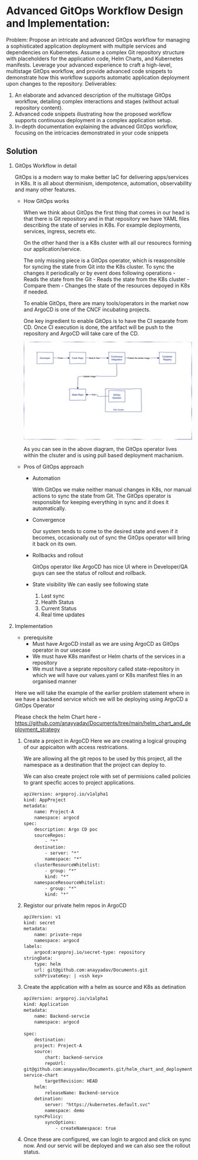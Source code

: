 # Advanced GitOps Workflow Design and Implementation:
Problem: Propose an intricate and advanced GitOps workflow for managing a sophisticated application deployment with multiple services and dependencies on Kubernetes. Assume a complex Git repository structure with placeholders for the application code, Helm Charts, and Kubernetes manifests. Leverage your advanced experience to craft a high-level, multistage GitOps workflow, and provide advanced code snippets to demonstrate how this workflow supports automatic application deployment upon changes to the repository.
Deliverables:
1. An elaborate and advanced description of the multistage GitOps workflow, detailing complex interactions and stages (without actual repository content).
2. Advanced code snippets illustrating how the proposed workflow supports continuous deployment in a complex application setup.
3. In-depth documentation explaining the advanced GitOps workflow, focusing on the intricacies demonstrated in your code snippets

## Solution

1. GitOps Workflow in detail

    GitOps is a modern way to make better IaC for delivering apps/services in K8s. It is all about dterminism, idempotence, automation, observability and many other features.

    * How GitOps works
        
        When we think about GitOps the first thing that comes in our head is that there is Git repository and in that repository we have YAML files describing the state of servies in K8s. For example deployments, services, ingress, secrets etc.

        On the other hand ther is a K8s cluster with all our resourecs forming our application/service.

        The only missing piece is a GitOps operator, which is reasponsible for syncing the state from Git into the K8s cluster. To sync the changes it periodically or by event does following operations
            - Reads the state from the Git 
            - Reads the state from the K8s cluster
            - Compare them
            - Changes the state of the resources depoyed in K8s if needed. 
        
        To enable GitOps, there are many tools/operators in the market now and ArgoCD is one of the CNCF incubating projects.

        One key ingredient to enable GitOps is to have the CI separate from CD. Once CI execution is done, the artifact will be push to the repository and ArgoCD will take care of the CD.

        ![CICD With GitOps](image.png)

        As you can see in the above diagram, the GitOps operator lives within the clsuter and is using pull based deployment machanism.
    
    * Pros of GitOps approach

        - Automation

            With GitOps we make neither manual changes in K8s, nor manual actions to sync the state from Git. The GitOps operator is responsible for keeping everything in sync and it does it automatically.
        - Convergence

            Our system tends to come to the desired state and even if it becomes, occasionally out of sync the GitOps operator will bring it back on its own.
        - Rollbacks and rollout

            GitOps operator like ArgoCD has nice UI where in Developer/QA guys can see the status of rollout and rollback.
        
        - State visibility
            We can easliy see following state
            1. Last sync 
            2. Health Status
            3. Current Status
            4. Real time updates
        
2. Implementation

    * prerequisite
        - Must have ArgoCD install as we are using ArgoCD as GitOps operator in our usecase
        - We must have K8s manifest or Helm charts of the services in a repository
        - We must have a seprate repository called state-repository in which we will have our values.yaml or K8s manifest files in an organised manner

    Here we will take the example of the earlier problem statement where in we have a backend service which we will be deploying using ArgoCD a GitOps Operator

    Please check the helm Chart here - https://github.com/anayyadav/Documents/tree/main/helm_chart_and_deployment_strategy


    1. Create a project in ArgoCD
        Here we are creating a logical grouping of our appicaiton with access restrications.

        We are allowing all the git repos to be used by this project, all the namespace as a destination that the project can deploy to. 

        We can also create project role with set of permisions called policies to grant specfic acces to project applications. 

        ```console
        apiVersion: argoproj.io/v1alpha1
        kind: AppProject
        metadata: 
            name: Project-A
            namespace: argocd
        spec:
            description: Argo CD poc
            sourceRepos:
                - "*"
            destination:
                - server: "*"
                namespace: "*"
            clusterResourceWhitelist: 
                - group: "*"
                kind: "*"
            namespaceResourceWhitelist: 
                - group: "*"
                kind: "*"

        ``` 

    2. Registor our private helm repos in ArgoCD
        ```console
        apiVersion: v1
        kind: secret
        metadata:
            name: private-repo
            namespace: argocd
        labels:
            argocd:argoproj.io/secret-type: repository
        stringData:
            type: helm 
            url: git@github.com:anayyadav/Documents.git
            sshPrivateKey: | <ssh key>
        ```
    
    3. Create the application with a helm as source and K8s as detination
        ```console
        apiVersion: argoproj.io/v1alpha1
        kind: Application
        metadata:
            name: Backend-servcie
            namespace: argocd

        spec:
            destination: 
            project: Project-A
            source:
                chart: backend-service
                repoUrl: git@github.com:anayyadav/Documents.git/helm_chart_and_deployment_strategy/backend-service-chart
                targetRevision: HEAD
            helm: 
                releaseName: Backend-service
            detination:
                server: "https://kubernetes.default.svc"
                namespace: demo
            syncPolicy:
                syncOptions:
                    - createNamespace: true

       ```
    4. Once these are configured, we can login to argocd and click on sync now. And our servic will be deployed and we can also see the rollout status.